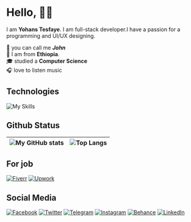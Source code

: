 # Hello, 👋🏼

I am **Yohans Tesfaye**. I am full-stack developer.I have a passion for a programming and UI/UX designing.

💂 you can call me _**John**_<br/>
📍 I am from **Ethiopia**.  <br/>
🎓 studied a **Computer Science**<br/>
🎧 love to listen music<br/>

## Technologies

![My Skills](https://skillicons.dev/icons?i=html,css,sass,js,php,mysql,flutter,sqlite,md,vscode&theme=light)

## Github Status

| ![My GitHub stats](https://github-readme-stats-isr83mwey-my-vercel-deploy.vercel.app/api?username=yohanstesfaye&show_icons=true&count_private=true&hide=contribs&hide_title=true&icon_color=55bb55&hide_border=true) | ![Top Langs](https://github-readme-stats.vercel.app/api/top-langs/?username=yohanstesfaye&layout=compact&hide_border=true&title_color=242424) |
| :-: | :-: |

## For job

[![Fiverr](https://img.shields.io/badge/fiverr-1DBF73?style=for-the-badge&logo=fiverr&logoColor=white)](https://www.fiverr.com/yohans_tesfaye) [![Upwork](https://img.shields.io/badge/UpWork-6FDA44?style=for-the-badge&logo=Upwork&logoColor=white)](https://www.upwork.com/freelancers/~01a8b2a59e2cddb804)

## Social Media

[![Facebook](https://img.shields.io/badge/Facebook-%231877F2.svg?style=for-the-badge&logo=Facebook&logoColor=white)](https://fb.me/yohanstesfaye2)
[![Twitter](https://img.shields.io/badge/Twitter-%231DA1F2.svg?style=for-the-badge&logo=Twitter&logoColor=white)](https://twitter.com/yohanstesfaye3)
[![Telegram](https://img.shields.io/badge/Telegram-2CA5E0?style=for-the-badge&logo=telegram&logoColor=white)](https://t.me/yohanstesfaye)
[![Instagram](https://img.shields.io/badge/Instagram-%23E4405F.svg?style=for-the-badge&logo=Instagram&logoColor=white)](https://instagram.com/yohanstesfaye1)
[![Behance](https://img.shields.io/badge/Behance-1769ff?style=for-the-badge&logo=behance&logoColor=white)](https://behance.net/yohans)
[![LinkedIn](https://img.shields.io/badge/linkedin-%230077B5.svg?style=for-the-badge&logo=linkedin&logoColor=white)](https://linkedin.com/in/yohanstesfaye)
